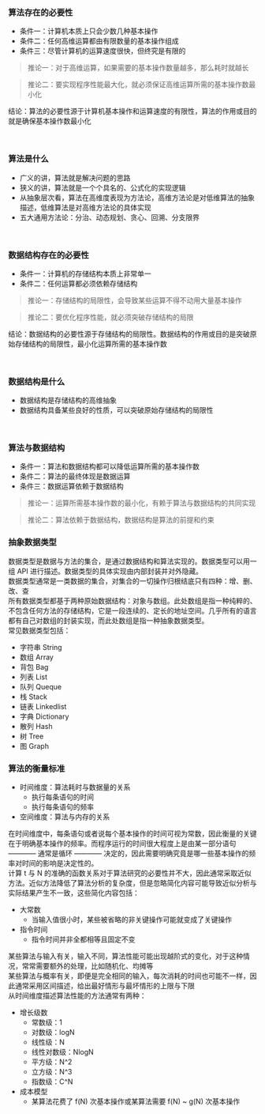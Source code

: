 ### 算法存在的必要性
- 条件一：计算机本质上只会少数几种基本操作
- 条件二：任何高维运算都由有限数量的基本操作组成
- 条件三：尽管计算机的运算速度很快，但终究是有限的

> 推论一：对于高维运算，如果需要的基本操作数量越多，那么耗时就越长

> 推论二：要实现程序性能最大化，就必须保证高维运算所需的基本操作数最小化

结论：算法的必要性源于计算机基本操作和运算速度的有限性，算法的作用或目的就是确保基本操作数最小化

<br/>

### 算法是什么
- 广义的讲，算法就是解决问题的思路
- 狭义的讲，算法就是一个个具名的、公式化的实现逻辑
- 从抽象层次看，算法在高维度表现为方法论，高维方法论是对低维算法的抽象描述，低维算法是对高维方法论的具体实现
- 五大通用方法论：分治、动态规划、贪心、回溯、分支限界

<br/>

### 数据结构存在的必要性
- 条件一：计算机的存储结构本质上非常单一
- 条件二：任何运算都必须依赖存储结构

> 推论一：存储结构的局限性，会导致某些运算不得不动用大量基本操作

> 推论二：要优化程序性能，就必须突破存储结构的局限

结论：数据结构的必要性源于存储结构的局限性。数据结构的作用或目的是突破原始存储结构的局限性，最小化运算所需的基本操作数

<br/>

### 数据结构是什么
- 数据结构是存储结构的高维抽象
- 数据结构具备某些良好的性质，可以突破原始存储结构的局限性

<br/>

### 算法与数据结构
- 条件一：算法和数据结构都可以降低运算所需的基本操作数
- 条件二：算法的最终体现是数据运算
- 条件三：数据运算依赖于数据结构

> 推论一：运算所需基本操作数的最小化，有赖于算法与数据结构的共同实现

> 推论二：算法依赖于数据结构，数据结构是算法的前提和约束

### 抽象数据类型
数据类型是数据与方法的集合，是通过数据结构和算法实现的。数据类型可以用一组 API 进行描述。数据类型的具体实现由内部封装并对外隐藏。
<br>
数据类型通常是一类数据的集合，对集合的一切操作归根结底只有四种：增、删、改、查
<br>
所有数据类型都基于两种原始数据结构：对象与数组。此处数组是指一种纯粹的、不包含任何方法的存储结构，它是一段连续的、定长的地址空间。几乎所有的语言都有自己对数组的封装实现，而此处数组是指一种抽象数据类型。
<br>
常见数据类型包括：
- 字符串 String
- 数组 Array
- 背包 Bag
- 列表 List
- 队列 Queque
- 栈 Stack
- 链表 Linkedlist
- 字典 Dictionary
- 散列 Hash
- 树 Tree
- 图 Graph

### 算法的衡量标准
- 时间维度：算法耗时与数据量的关系
  + 执行每条语句的时间
  + 执行每条语句的频率
- 空间维度：算法与内存的关系

在时间维度中，每条语句或者说每个基本操作的时间可视为常数，因此衡量的关键在于明确基本操作的频率。而程序运行的时间很大程度上是由某一部分语句 ———— 通常是循环 ———— 决定的，因此需要明确究竟是哪一些基本操作的频率对时间的影响是决定性的。
<br>
计算 t 与 N 的准确的函数关系对于算法研究的必要性并不大，因此通常采取近似方法。近似方法降低了算法分析的复杂度，但是忽略简化内容可能导致近似分析与实际结果产生不一致，这些简化内容包括：
- 大常数
  + 当输入值很小时，某些被省略的非关键操作可能就变成了关键操作
- 指令时间
  + 指令时间并非全都相等且固定不变

某些算法与输入有关，输入不同，算法性能可能出现越阶式的变化，对于这种情况，常常需要额外的处理，比如随机化、均摊等
<br>
某些算法与概率有关，即便是完全相同的输入，每次消耗的时间也可能不一样，因此通常采用区间描述，给出最好情形与最坏情形的上限与下限
<br>
从时间维度描述算法性能的方法通常有两种：
- 增长级数
  + 常数级：1
  + 对数级：logN
  + 线性级：N
  + 线性对数级：NlogN
  + 平方级：N^2
  + 立方级：N^3
  + 指数级：C^N
- 成本模型
  + 某算法花费了 f(N) 次基本操作或某算法需要 f(N) ~ g(N) 次基本操作